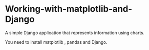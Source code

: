 # Working-with-matplotlib-and-Django

A simple Django application that represents information using charts. 

You need to install matplotlib , pandas and Django.
